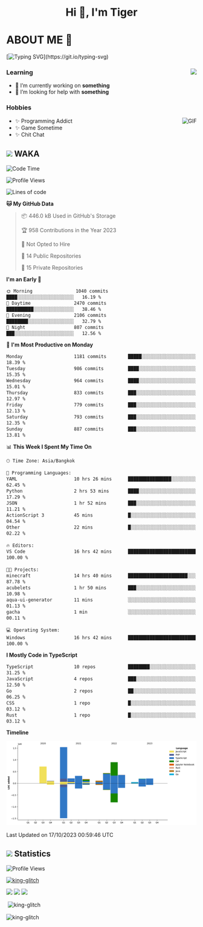 <h1 align="center">Hi 👋, I'm Tiger</h1>




# ABOUT ME 💬

[![Typing SVG](https://readme-typing-svg.herokuapp.com?color=22F771&vCenter=true&lines=A+perssionate+developer+from+nowhere.)](https://git.io/typing-svg)

<div>
 <img align="right" src="https://spotify-github-profile.vercel.app/api/view?uid=12129734423&cover_image=false&theme=default&bar_color=22d016&bar_color_cover=true" />
 <h3>Learning</h3>
 
 <ul>
  <li>🔭 I’m currently working on <b>something</b></li>
  <li>🤝 I’m looking for help with <b>something</b></li>
 </ul>
 
</div>
<div>
 <h3>Hobbies</h3>
 <img align="right" height="475px"  alt="GIF" src="https://i.pinimg.com/originals/1f/b7/db/1fb7dbee557e5ed509f7517da8a84d58.gif" />
 <ul>
  <li>✨ Programming Addict</li>
  <li>✨ Game Sometime</li>
  <li>✨ Chit Chat</li>
 </ul>
 
</div>



## <img height="40" src="https://raw.githubusercontent.com/innng/innng/master/assets/kyubey.gif"/> WAKA

<!--START_SECTION:waka-->
![Code Time](http://img.shields.io/badge/Code%20Time-1%2C607%20hrs%2033%20mins-blue)

![Profile Views](http://img.shields.io/badge/Profile%20Views-6-blue)

![Lines of code](https://img.shields.io/badge/From%20Hello%20World%20I%27ve%20Written-5.3%20million%20lines%20of%20code-blue)

**🐱 My GitHub Data** 

> 📦 446.0 kB Used in GitHub's Storage 
 > 
> 🏆 958 Contributions in the Year 2023
 > 
> 🚫 Not Opted to Hire
 > 
> 📜 14 Public Repositories 
 > 
> 🔑 15 Private Repositories 
 > 
**I'm an Early 🐤** 

```text
🌞 Morning                1040 commits        ████░░░░░░░░░░░░░░░░░░░░░   16.19 % 
🌆 Daytime                2470 commits        ██████████░░░░░░░░░░░░░░░   38.46 % 
🌃 Evening                2106 commits        ████████░░░░░░░░░░░░░░░░░   32.79 % 
🌙 Night                  807 commits         ███░░░░░░░░░░░░░░░░░░░░░░   12.56 % 
```
📅 **I'm Most Productive on Monday** 

```text
Monday                   1181 commits        █████░░░░░░░░░░░░░░░░░░░░   18.39 % 
Tuesday                  986 commits         ████░░░░░░░░░░░░░░░░░░░░░   15.35 % 
Wednesday                964 commits         ████░░░░░░░░░░░░░░░░░░░░░   15.01 % 
Thursday                 833 commits         ███░░░░░░░░░░░░░░░░░░░░░░   12.97 % 
Friday                   779 commits         ███░░░░░░░░░░░░░░░░░░░░░░   12.13 % 
Saturday                 793 commits         ███░░░░░░░░░░░░░░░░░░░░░░   12.35 % 
Sunday                   887 commits         ███░░░░░░░░░░░░░░░░░░░░░░   13.81 % 
```


📊 **This Week I Spent My Time On** 

```text
🕑︎ Time Zone: Asia/Bangkok

💬 Programming Languages: 
YAML                     10 hrs 26 mins      ████████████████░░░░░░░░░   62.45 % 
Python                   2 hrs 53 mins       ████░░░░░░░░░░░░░░░░░░░░░   17.29 % 
JSON                     1 hr 52 mins        ███░░░░░░░░░░░░░░░░░░░░░░   11.21 % 
ActionScript 3           45 mins             █░░░░░░░░░░░░░░░░░░░░░░░░   04.54 % 
Other                    22 mins             █░░░░░░░░░░░░░░░░░░░░░░░░   02.22 % 

🔥 Editors: 
VS Code                  16 hrs 42 mins      █████████████████████████   100.00 % 

🐱‍💻 Projects: 
minecraft                14 hrs 40 mins      ██████████████████████░░░   87.78 % 
acubelets                1 hr 50 mins        ███░░░░░░░░░░░░░░░░░░░░░░   10.98 % 
aqua-ui-generator        11 mins             ░░░░░░░░░░░░░░░░░░░░░░░░░   01.13 % 
gacha                    1 min               ░░░░░░░░░░░░░░░░░░░░░░░░░   00.11 % 

💻 Operating System: 
Windows                  16 hrs 42 mins      █████████████████████████   100.00 % 
```

**I Mostly Code in TypeScript** 

```text
TypeScript               10 repos            ████████░░░░░░░░░░░░░░░░░   31.25 % 
JavaScript               4 repos             ███░░░░░░░░░░░░░░░░░░░░░░   12.50 % 
Go                       2 repos             ██░░░░░░░░░░░░░░░░░░░░░░░   06.25 % 
CSS                      1 repo              █░░░░░░░░░░░░░░░░░░░░░░░░   03.12 % 
Rust                     1 repo              █░░░░░░░░░░░░░░░░░░░░░░░░   03.12 % 
```



**Timeline**

![Lines of Code chart](https://raw.githubusercontent.com/king-glitch/king-glitch/main/assets/bar_graph.png)


 Last Updated on 17/10/2023 00:59:46 UTC
<!--END_SECTION:waka-->
## <img height="40" src="https://raw.githubusercontent.com/innng/innng/master/assets/kyubey.gif"/> Statistics
![Profile Views](https://komarev.com/ghpvc/?username=king-glitch)  

<p align="left"> 
 <a href="https://github.com/ryo-ma/github-profile-trophy">
  <img src="https://github-profile-trophy.vercel.app/?username=king-glitch&theme=dracula" alt="king-glitch" />
 </a> </p>

![](https://github-profile-summary-cards.vercel.app/api/cards/profile-details?username=king-glitch&theme=dracula)
![](https://github-profile-summary-cards.vercel.app/api/cards/stats?username=king-glitch&theme=dracula) 
![](https://github-profile-summary-cards.vercel.app/api/cards/productive-time?username=king-glitch&theme=dracula)


<p>&nbsp;<img align="center" src="https://github-readme-stats.vercel.app/api?username=king-glitch&theme=dracula" alt="king-glitch" /></p>

<p><img align="center" src="https://github-readme-streak-stats.herokuapp.com/?user=king-glitch&theme=dracula" alt="king-glitch" /></p>
